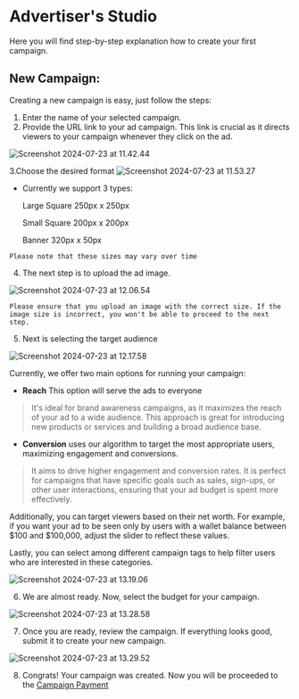 # Advertiser's Studio

Here you will find step-by-step explanation how to create your first campaign.

## New Campaign: 
Creating a new campaign is easy, just follow the steps:

1. Enter the name of your selected campaign.
2. Provide the URL link to your ad campaign. This link is crucial as it directs viewers to your campaign whenever they click on the ad.

![Screenshot 2024-07-23 at 11.42.44](https://hackmd.io/_uploads/HyGFilpOA.png)

3.Choose the desired format
![Screenshot 2024-07-23 at 11.53.27](https://hackmd.io/_uploads/rJ726e6dR.png)

- Currently we support 3 types:
  
  Large Square 250px x 250px 
  
  Small Square 200px x 200px
  
  Banner 320px x 50px

  
```admonish note
Please note that these sizes may vary over time
```

4. The next step is to upload the ad image.

![Screenshot 2024-07-23 at 12.06.54](https://hackmd.io/_uploads/Byje-b6d0.png)

```admonish note
Please ensure that you upload an image with the correct size. If the image size is incorrect, you won't be able to proceed to the next step.
```


5. Next is selecting the target audience

![Screenshot 2024-07-23 at 12.17.58](https://hackmd.io/_uploads/S1hDQWadR.png)

Currently, we offer two main options for running your campaign:

* **Reach** This option will serve the ads to everyone
 > It's ideal for brand awareness campaigns, as it maximizes the reach of your ad to a wide audience. This approach is great for introducing new products or services and building a broad audience base.
* **Conversion**  uses our algorithm to target the most appropriate users, maximizing engagement and conversions.
 >  It aims to drive higher engagement and conversion rates. It is perfect for campaigns that have specific goals such as sales, sign-ups, or other user interactions, ensuring that your ad budget is spent more effectively.

Additionally, you can target viewers based on their net worth. For example, if you want your ad to be seen only by users with a wallet balance between $100 and $100,000, adjust the slider to reflect these values.

Lastly, you can select among different campaign tags to help filter users who are interested in these categories.

![Screenshot 2024-07-23 at 13.19.06](https://hackmd.io/_uploads/H1d6bGpOR.png)

6. We are almost ready. Now, select the budget for your campaign.

![Screenshot 2024-07-23 at 13.28.58](https://hackmd.io/_uploads/rk-MVza_C.png)

7. Once you are ready, review the campaign. If everything looks good, submit it to create your new campaign.

![Screenshot 2024-07-23 at 13.29.52](https://hackmd.io/_uploads/S1ZOEMad0.png)

8. Congrats! Your campaign was created. Now you will be proceeded to the [Campaign Payment](./Campayment.md)
